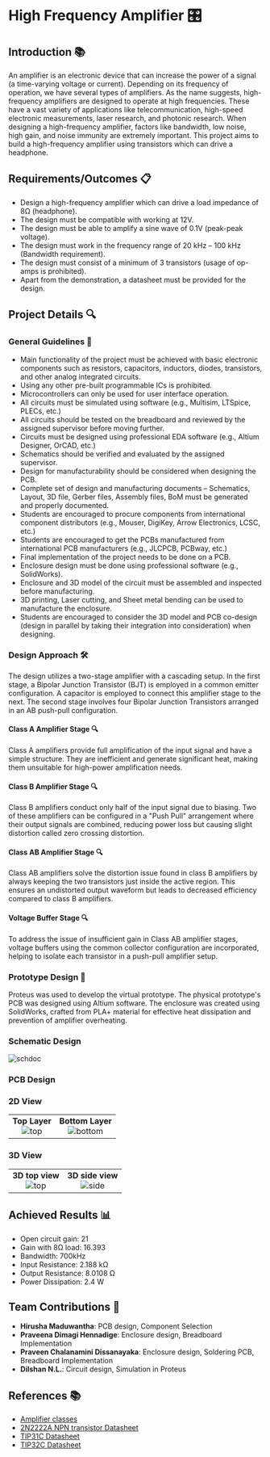 # High Frequency Amplifier 🎛️

## Introduction 📚
An amplifier is an electronic device that can increase the power of a signal (a time-varying voltage or current). Depending on its frequency of operation, we have several types of amplifiers. As the name suggests, high-frequency amplifiers are designed to operate at high frequencies. These have a vast variety of applications like telecommunication, high-speed electronic measurements, laser research, and photonic research. When designing a high-frequency amplifier, factors like bandwidth, low noise, high gain, and noise immunity are extremely important. This project aims to build a high-frequency amplifier using transistors which can drive a headphone.

## Requirements/Outcomes 📋
- Design a high-frequency amplifier which can drive a load impedance of 8Ω (headphone).
- The design must be compatible with working at 12V.
- The design must be able to amplify a sine wave of 0.1V (peak-peak voltage).
- The design must work in the frequency range of 20 kHz – 100 kHz (Bandwidth requirement).
- The design must consist of a minimum of 3 transistors (usage of op-amps is prohibited).
- Apart from the demonstration, a datasheet must be provided for the design.

## Project Details 🔍

### General Guidelines 📝
- Main functionality of the project must be achieved with basic electronic components such as resistors, capacitors, inductors, diodes, transistors, and other analog integrated circuits.
- Using any other pre-built programmable ICs is prohibited.
- Microcontrollers can only be used for user interface operation.
- All circuits must be simulated using software (e.g., Multisim, LTSpice, PLECs, etc.)
- All circuits should be tested on the breadboard and reviewed by the assigned supervisor before moving further.
- Circuits must be designed using professional EDA software (e.g., Altium Designer, OrCAD, etc.)
- Schematics should be verified and evaluated by the assigned supervisor.
- Design for manufacturability should be considered when designing the PCB.
- Complete set of design and manufacturing documents – Schematics, Layout, 3D file, Gerber files, Assembly files, BoM must be generated and properly documented.
- Students are encouraged to procure components from international component distributors (e.g., Mouser, DigiKey, Arrow Electronics, LCSC, etc.)
- Students are encouraged to get the PCBs manufactured from international PCB manufacturers (e.g., JLCPCB, PCBway, etc.)
- Final implementation of the project needs to be done on a PCB.
- Enclosure design must be done using professional software (e.g., SolidWorks).
- Enclosure and 3D model of the circuit must be assembled and inspected before manufacturing.
- 3D printing, Laser cutting, and Sheet metal bending can be used to manufacture the enclosure.
- Students are encouraged to consider the 3D model and PCB co-design (design in parallel by taking their integration into consideration) when designing.

### Design Approach 🛠️
The design utilizes a two-stage amplifier with a cascading setup. In the first stage, a Bipolar Junction Transistor (BJT) is employed in a common emitter configuration. A capacitor is employed to connect this amplifier stage to the next. The second stage involves four Bipolar Junction Transistors arranged in an AB push-pull configuration. 

#### Class A Amplifier Stage 🔍
Class A amplifiers provide full amplification of the input signal and have a simple structure. They are inefficient and generate significant heat, making them unsuitable for high-power amplification needs.

#### Class B Amplifier Stage 🔍
Class B amplifiers conduct only half of the input signal due to biasing. Two of these amplifiers can be configured in a "Push Pull" arrangement where their output signals are combined, reducing power loss but causing slight distortion called zero crossing distortion.

#### Class AB Amplifier Stage 🔍
Class AB amplifiers solve the distortion issue found in class B amplifiers by always keeping the two transistors just inside the active region. This ensures an undistorted output waveform but leads to decreased efficiency compared to class B amplifiers.

#### Voltage Buffer Stage 🔍
To address the issue of insufficient gain in Class AB amplifier stages, voltage buffers using the common collector configuration are incorporated, helping to isolate each transistor in a push-pull amplifier setup.

### Prototype Design 📐
Proteus was used to develop the virtual prototype. The physical prototype's PCB was designed using Altium software. The enclosure was created using SolidWorks, crafted from PLA+ material for effective heat dissipation and prevention of amplifier overheating.

### Schematic Design
![schdoc](https://raw.githubusercontent.com/maduwanthasl/Analog-High-Frequency-Amplifier-V1/main/Schematic%20images/High%20%20Frequncy%20Amplifier%20-%20Schematic%20.png)

### PCB Design

### 2D View
<table>
  <tr>
    <td align="center">
      <strong>Top Layer</strong><br>
      <img src="https://raw.githubusercontent.com/maduwanthasl/Analog-High-Frequency-Amplifier-V1/main/PCB%20images/High%20%20Frequncy%20Amplifier%20-%20PCB%202D%20top%20layer%20.png" alt="top" style="max-width:100%;">
    </td>
    <td align="center">
      <strong>Bottom Layer</strong><br>
      <img src="https://raw.githubusercontent.com/maduwanthasl/Analog-High-Frequency-Amplifier-V1/main/PCB%20images/High%20%20Frequncy%20Amplifier%20-%20PCB%202D%20Bottom%20layer%20.png" alt="bottom" style="max-width:100%;">
    </td>
  </tr>
</table>

### 3D View
<table>
  <tr>
    <td align="center">
      <strong>3D top view</strong><br>
      <img src="https://raw.githubusercontent.com/maduwanthasl/Analog-High-Frequency-Amplifier-V1/main/PCB%20images/High%20%20Frequncy%20Amplifier%20-%20PCB%203D%20.png" alt="top" style="max-width:100%;">
    </td>
    <td align="center">
      <strong>3D side view</strong><br>
      <img src="https://raw.githubusercontent.com/maduwanthasl/Analog-High-Frequency-Amplifier-V1/main/PCB%20images/High%20%20Frequncy%20Amplifier%20-%20PCB%203D%20side%20.png" alt="side" style="max-width:100%;">
    </td>
  </tr>
</table>


## Achieved Results 📊
- Open circuit gain: 21
- Gain with 8Ω load: 16.393
- Bandwidth: 700kHz
- Input Resistance: 2.188 kΩ
- Output Resistance: 8.0108 Ω
- Power Dissipation: 2.4 W

## Team Contributions 👥
- **Hirusha Maduwantha**: PCB design, Component Selection
- **Praveena Dimagi Hennadige**: Enclosure design, Breadboard Implementation
- **Praveen Chalanamini Dissanayaka**: Enclosure design, Soldering PCB, Breadboard Implementation
- **Dilshan N.L.**: Circuit design, Simulation in Proteus

## References 📚
- [Amplifier classes](https://www.electronics-tutorials.ws/amplifier/amplifier-classes.html)
- [2N2222A NPN transistor Datasheet](https://pdf1.alldatasheet.com/datasheet-pdf/download/956542/FCI/2N2222A.html)
- [TIP31C Datasheet](https://www.st.com/resource/en/datasheet/tip31c.pdf)
- [TIP32C Datasheet](https://www.st.com/resource/en/datasheet/tip32c.pdf)

